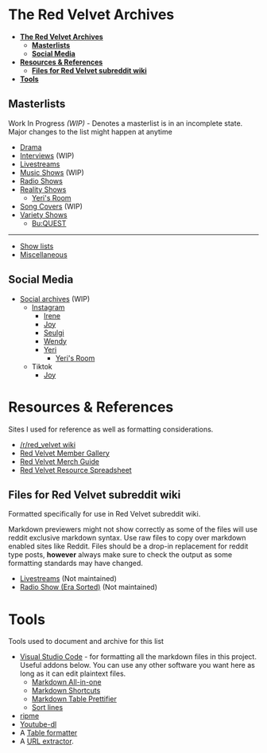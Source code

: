 # **The Red Velvet Archives**

- [**The Red Velvet Archives**](#the-red-velvet-archives)
  - [**Masterlists**](#masterlists)
  - [**Social Media**](#social-media)
- [**Resources & References**](#resources--references)
  - [**Files for Red Velvet subreddit wiki**](#files-for-red-velvet-subreddit-wiki)
- [**Tools**](#tools)

## **Masterlists**

Work In Progress _(WIP)_ - Denotes a masterlist is in an incomplete state. Major changes to the list might happen at anytime

* [Drama](./drama.md)
* [Interviews](./interviews.md) (WIP)
* [Livestreams](./livestreams.md)
* [Music Shows](./music_shows.md) (WIP)
* [Radio Shows](./radio_shows.md)
* [Reality Shows](./reality_shows.md)
  * [Yeri's Room](./shows/yeri's-room.md)
* [Song Covers](./song_covers.md) (WIP)
* [Variety Shows](./variety_shows.md)
  * [Bu:QUEST](./shows/bu-quest.md)

___
* [Show lists](./shows/readme.md)
* [Miscellaneous](./misc.md)

## **Social Media**
* [Social archives](./social_archives/README.md) (WIP)
  * [Instagram](./social_archives/instagram/README.md)
    * [Irene](https://www.instagram.com/renebaebae/)
    * [Joy](https://www.instagram.com/_imyour_joy/)
    * [Seulgi](https://www.instagram.com/hi_sseulgi/)
    * [Wendy](https://www.instagram.com/todayis_wendy/)
    * [Yeri](https://www.instagram.com/yerimiese/)
      * [Yeri's Room](https://www.instagram.com/yerihan_bang/)
  * Tiktok
    * [Joy](https://www.tiktok.com/@__imyour_joy)

# **Resources & References**
Sites I used for reference as well as formatting considerations.

* [/r/red_velvet wiki][rvwiki]
* [Red Velvet Member Gallery][member_gallery]
* [Red Velvet Merch Guide][merch_guide]
* [Red Velvet Resource Spreadsheet][res_ss]

## **Files for Red Velvet subreddit wiki**
Formatted specifically for use in Red Velvet subreddit wiki.

Markdown previewers might not show correctly as some of the files will use reddit exclusive markdown syntax.
Use raw files to copy over markdown enabled sites like Reddit.
Files should be a drop-in replacement for reddit type posts, **however** always make sure to check the output as some formatting standards may have changed.

* [Livestreams](./red_velvet_wiki/red_velvet_wiki_livestream.md) (Not maintained)
* [Radio Show \(Era Sorted\)](./red_velvet_wiki/red_velvet_wiki_radio_era_sort.md) (Not maintained)

# **Tools**
Tools used to document and archive for this list

* [Visual Studio Code](https://code.visualstudio.com/) - for formatting all the markdown files in this project. Useful addons below. You can use any other software you want here as long as it can edit plaintext files.
  * [Markdown All-in-one](https://marketplace.visualstudio.com/items?itemName=yzhang.markdown-all-in-one)
  * [Markdown Shortcuts](https://marketplace.visualstudio.com/items?itemName=mdickin.markdown-shortcuts)
  * [Markdown Table Prettifier](https://marketplace.visualstudio.com/items?itemName=darkriszty.markdown-table-prettify)
  * [Sort lines](https://marketplace.visualstudio.com/items?itemName=Tyriar.sort-lines)
* [ripme](https://github.com/RipMeApp/ripme)
* [Youtube-dl](https://github.com/ytdl-org/youtube-dl/)
* A [Table formatter](https://tableconvert.com/)
* A [URL extractor](https://www.browserling.com/tools/extract-urls).

[member_gallery]:https://docs.google.com/spreadsheets/d/1ZJw_TcUnMVDfcYo6SRssM-zCmFUiUAM2XfCLl6oj5rc/edit#gid=1410958904
[merch_guide]:https://docs.google.com/spreadsheets/d/13JS1OgXd03om2OfZ6XOzRl_kNyXQHKXgIojVxGer_1I/edit#gid=412688846
[res_ss]:https://docs.google.com/spreadsheets/d/1FKsk1QwLYHNqeW9l0Y9jFCacWe6KkPj9QMgcKt4ZaTQ/edit#gid=0
[res_ss_ods]:./resources/Red_Velvet_Resources_0420.ods
[res_ss_xlsx]:./resources/Red_Velvet_Resources_0420.xlsx
[rvwiki]: https://www.reddit.com/r/red_velvet/wiki/index
